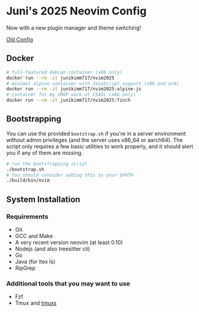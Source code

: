 # Juni's 2025 Neovim Config

Now with a new plugin manager and theme switching!

[Old Config](https://git.junickim.me/junikimm717/nvim2023)

## Docker

```bash
# full-featured debian container (x86 only)
docker run --rm -it junikimm717/nvim2025
# minimal alpine container with JavaScript support (x86 and arm)
docker run --rm -it junikimm717/nvim2025:alpine-js
# container for my UROP work at CSAIL (x86 only)
docker run --rm -it junikimm717/nvim2025:finch
```

## Bootstrapping

You can use the provided `bootstrap.sh` if you're in a server environment
without admin privileges (and the server uses x86_64 or aarch64). The script
only requires a few basic utilities to work properly, and it should alert you if
any of them are missing.

```sh
# run the bootstrapping script
./bootstrap.sh
# You should consider adding this to your $PATH
./build/bin/nvim
```

## System Installation

### Requirements

- Git
- GCC and Make
- A very recent version neovim (at least 0.10)
- Nodejs (and also treesitter cli)
- Go
- Java (for ltex ls)
- RipGrep

### Additional tools that you may want to use

- Fzf
- Tmux and [tmuxs](https://github.com/junikimm717/tmuxs)
